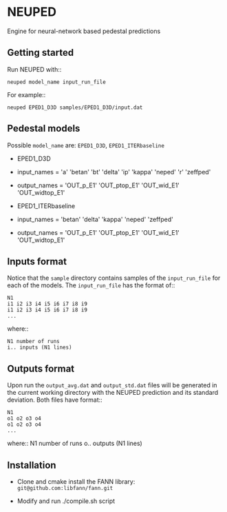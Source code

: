 NEUPED
======

Engine for neural-network based pedestal predictions

Getting started
---------------
Run NEUPED with::
    
    neuped model_name input_run_file

For example::

    neuped EPED1_D3D samples/EPED1_D3D/input.dat

Pedestal models
---------------
Possible `model_name` are: `EPED1_D3D`, `EPED1_ITERbaseline`

* EPED1_D3D
 * input_names = 'a' 'betan' 'bt' 'delta' 'ip' 'kappa' 'neped' 'r' 'zeffped'
 * output_names = 'OUT_p_E1' 'OUT_ptop_E1' 'OUT_wid_E1' 'OUT_widtop_E1'

* EPED1_ITERbaseline
 * input_names = 'betan' 'delta' 'kappa' 'neped' 'zeffped'
 * output_names = 'OUT_p_E1' 'OUT_ptop_E1' 'OUT_wid_E1' 'OUT_widtop_E1'

Inputs format
-------------
Notice that the `sample` directory contains samples of the `input_run_file` for each of the models.
The `input_run_file` has the format of::

    N1
    i1 i2 i3 i4 i5 i6 i7 i8 i9
    i1 i2 i3 i4 i5 i6 i7 i8 i9
    ...

where::

    N1 number of runs
    i.. inputs (N1 lines)

Outputs format
--------------
Upon run the `output_avg.dat` and `output_std.dat` files will be generated in the
current working directory with the NEUPED prediction and its standard deviation.
Both files have format::

    N1
    o1 o2 o3 o4
    o1 o2 o3 o4
    ...

where::
    N1 number of runs
    o.. outputs (N1 lines)

Installation
------------
* Clone and cmake install the FANN library: `git@github.com:libfann/fann.git`

* Modify and run ./compile.sh script
